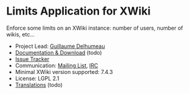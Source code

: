 # Limits Application for XWiki

Enforce some limits on an XWiki instance: number of users, number of wikis, etc...

* Project Lead: [Guillaume Delhumeau](http://www.xwiki.org/xwiki/bin/view/XWiki/gdelhumeau)
* [Documentation & Download](http://extensions.xwiki.org/xwiki/bin/view/Extension/Limits+Application/) (todo)
* [Issue Tracker](http://jira.xwiki.org/browse/LIMITS)
* Communication: [Mailing List](http://dev.xwiki.org/xwiki/bin/view/Community/MailingLists), [IRC](http://dev.xwiki.org/xwiki/bin/view/Community/IRC)
* Minimal XWiki version supported: 7.4.3
* License: LGPL 2.1
* [Translations](#) (todo)

